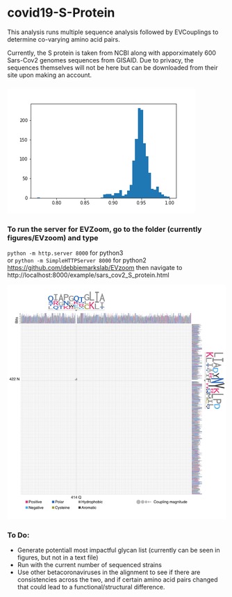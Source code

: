 # covid19-S-Protein
This analysis runs multiple sequence analysis followed by EVCouplings to determine co-varying amino acid pairs.

Currently, the S protein is taken from NCBI along with apporximately 600 Sars-Cov2 genomes sequences from GISAID. Due to privacy, the sequences themselves will not be here but can be downloaded from their site upon making an account.




### 
![Conservation (of most common amino acid) across residues histogram](figures/sars_cov2/conservation_histogram.png)


### To run the server for EVZoom, go to the folder (currently figures/EVzoom) and type
`python -m http.server 8000` for python3  
or `python -m SimpleHTTPServer 8000` for python2  
https://github.com/debbiemarkslab/EVzoom
then navigate to http://localhost:8000/example/sars_cov2_S_protein.html

![Sample of EVzoom snapshot](figures/sample_S_sars_cov2.png)

### To Do:
- Generate potentiall most impactful glycan list (currently can be seen in figures, but not in a text file)
- Run with the current number of sequenced strains
- Use other betacoronaviruses in the alignment to see if there are consistencies across the two, and if certain amino acid pairs changed that could lead to a functional/structural difference.
